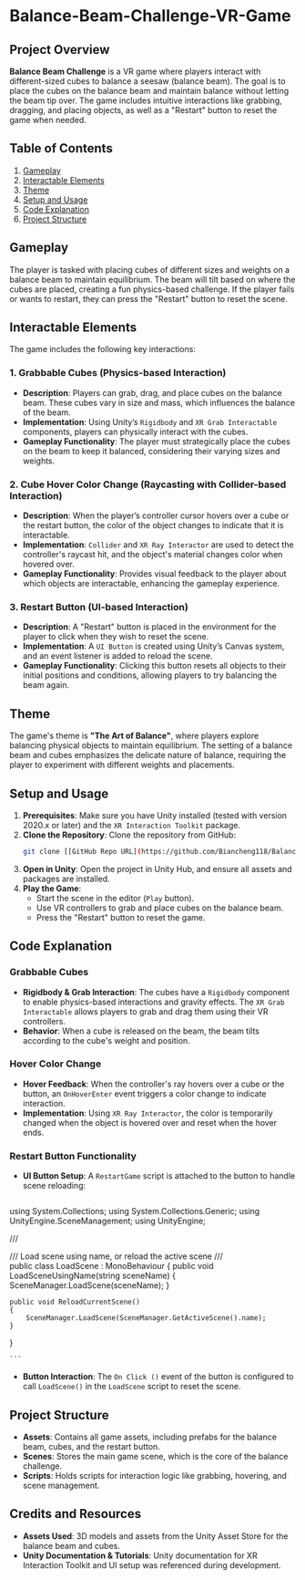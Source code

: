 # Balance-Beam-Challenge-VR-Game

## Project Overview
**Balance Beam Challenge** is a VR game where players interact with different-sized cubes to balance a seesaw (balance beam). The goal is to place the cubes on the balance beam and maintain balance without letting the beam tip over. The game includes intuitive interactions like grabbing, dragging, and placing objects, as well as a "Restart" button to reset the game when needed.

## Table of Contents
1. [Gameplay](#gameplay)
2. [Interactable Elements](#interactable-elements)
3. [Theme](#theme)
4. [Setup and Usage](#setup-and-usage)
5. [Code Explanation](#code-explanation)
6. [Project Structure](#project-structure)

## Gameplay
The player is tasked with placing cubes of different sizes and weights on a balance beam to maintain equilibrium. The beam will tilt based on where the cubes are placed, creating a fun physics-based challenge. If the player fails or wants to restart, they can press the "Restart" button to reset the scene.

## Interactable Elements
The game includes the following key interactions:

### 1. **Grabbable Cubes (Physics-based Interaction)**
   - **Description**: Players can grab, drag, and place cubes on the balance beam. These cubes vary in size and mass, which influences the balance of the beam.
   - **Implementation**: Using Unity’s `Rigidbody` and `XR Grab Interactable` components, players can physically interact with the cubes.
   - **Gameplay Functionality**: The player must strategically place the cubes on the beam to keep it balanced, considering their varying sizes and weights.

### 2. **Cube Hover Color Change (Raycasting with Collider-based Interaction)**
   - **Description**: When the player’s controller cursor hovers over a cube or the restart button, the color of the object changes to indicate that it is interactable.
   - **Implementation**: `Collider` and `XR Ray Interactor` are used to detect the controller's raycast hit, and the object's material changes color when hovered over.
   - **Gameplay Functionality**: Provides visual feedback to the player about which objects are interactable, enhancing the gameplay experience.

### 3. **Restart Button (UI-based Interaction)**
   - **Description**: A "Restart" button is placed in the environment for the player to click when they wish to reset the scene.
   - **Implementation**: A `UI Button` is created using Unity’s Canvas system, and an event listener is added to reload the scene.
   - **Gameplay Functionality**: Clicking this button resets all objects to their initial positions and conditions, allowing players to try balancing the beam again.

## Theme
The game's theme is **"The Art of Balance"**, where players explore balancing physical objects to maintain equilibrium. The setting of a balance beam and cubes emphasizes the delicate nature of balance, requiring the player to experiment with different weights and placements.

## Setup and Usage
1. **Prerequisites**: Make sure you have Unity installed (tested with version 2020.x or later) and the `XR Interaction Toolkit` package.
2. **Clone the Repository**: Clone the repository from GitHub:
    ```bash
    git clone [[GitHub Repo URL](https://github.com/Biancheng118/Balance-vr-game.git)]
    ```
3. **Open in Unity**: Open the project in Unity Hub, and ensure all assets and packages are installed.
4. **Play the Game**:
   - Start the scene in the editor (`Play` button).
   - Use VR controllers to grab and place cubes on the balance beam.
   - Press the "Restart" button to reset the game.

## Code Explanation

### Grabbable Cubes
- **Rigidbody & Grab Interaction**: The cubes have a `Rigidbody` component to enable physics-based interactions and gravity effects. The `XR Grab Interactable` allows players to grab and drag them using their VR controllers.
- **Behavior**: When a cube is released on the beam, the beam tilts according to the cube's weight and position.

### Hover Color Change
- **Hover Feedback**: When the controller's ray hovers over a cube or the button, an `OnHoverEnter` event triggers a color change to indicate interaction.
- **Implementation**: Using `XR Ray Interactor`, the color is temporarily changed when the object is hovered over and reset when the hover ends.

### Restart Button Functionality
- **UI Button Setup**: A `RestartGame` script is attached to the button to handle scene reloading:
    ```csharp
using System.Collections;
using System.Collections.Generic;
using UnityEngine.SceneManagement;
using UnityEngine;

/// <summary>
/// Load scene using name, or reload the active scene
/// </summary>
public class LoadScene : MonoBehaviour
{
    public void LoadSceneUsingName(string sceneName)
    {
        SceneManager.LoadScene(sceneName);
    }

    public void ReloadCurrentScene()
    {
        SceneManager.LoadScene(SceneManager.GetActiveScene().name);
    }
}

    ```
- **Button Interaction**: The `On Click ()` event of the button is configured to call `LoadScene()` in the `LoadScene` script to reset the scene.

## Project Structure
- **Assets**: Contains all game assets, including prefabs for the balance beam, cubes, and the restart button.
- **Scenes**: Stores the main game scene, which is the core of the balance challenge.
- **Scripts**: Holds scripts for interaction logic like grabbing, hovering, and scene management.

## Credits and Resources
- **Assets Used**: 3D models and assets from the Unity Asset Store for the balance beam and cubes.
- **Unity Documentation & Tutorials**: Unity documentation for XR Interaction Toolkit and UI setup was referenced during development.
